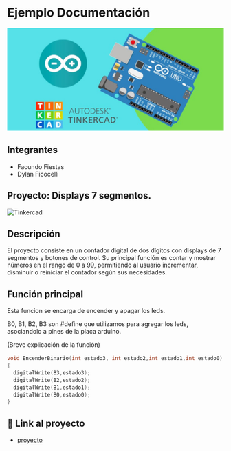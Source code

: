 # Ejemplo Documentación 
![Tinkercad](./img/ArduinoTinkercad.jpg)


## Integrantes 
- Facundo Fiestas
- Dylan Ficocelli 


## Proyecto: Displays 7 segmentos.
![Tinkercad](./img/ContadorBinario.png)


## Descripción
El proyecto consiste en un contador digital de dos dígitos con displays de 7 segmentos y botones de control. Su principal función es contar y mostrar números en el rango de 0 a 99, permitiendo al usuario incrementar, disminuir o reiniciar el contador según sus necesidades. 

## Función principal
Esta funcion se encarga de encender y apagar los leds.

B0, B1, B2, B3 son #define que utilizamos para agregar los leds, asociandolo a pines de la placa arduino.

(Breve explicación de la función)

~~~ C (lenguaje en el que esta escrito)
void EncenderBinario(int estado3, int estado2,int estado1,int estado0)
{
  digitalWrite(B3,estado3);
  digitalWrite(B2,estado2);
  digitalWrite(B1,estado1);
  digitalWrite(B0,estado0);
}
~~~

## :robot: Link al proyecto
- [proyecto](https://www.tinkercad.com/things/0REFfgG2ElS-1er-parcial-domiciliario-parte-1/editel?sharecode=fL2W4WToWBjQc9V-5es2W3xl5AusKXuD0pabNZhHJkQ)
